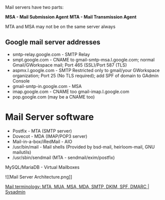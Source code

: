 Mail servers have two parts:

**MSA - Mail Submission Agent**
**MTA - Mail Transmission Agent**

MTA and MSA may not be on the same server always

## Google mail server addresses

* smtp-relay.google.com - SMTP Relay
* smpt.google.com - CNAME to gmail-smtp-msa.l.google.com; normal Gmail/GWorkspace mail; Port 465 (SSL)/Port 587 (TLS)
* aspmx.l.google.com - SMTP Restricted only to gmail/your GWorkspace organization; Port 25 (No TLS required); add SPF of domain to GAdmin Console
* gmail-smtp-in.google.com - MSA
* imap.google.com - CNAME too gmail-imap.l.google.com
* pop.google.com (may be a CNAME too)

# Mail Server software
- Postfix - MTA (SMTP server)
- Dovecot - MDA (IMAP/POP3 server)
- Mail-in-a-box/iRedMail - AIO
- /usr/bin/mail - Mail shells (Provided by bsd-mail, heirloom-mail, GNU mailutils)
- /usr/sbin/sendmail (MTA - sendmail/exim/postfix)

MySQL/MariaDB - Virtual Mailboxes

![[Mail Server Architecture.png]]

[Mail terminology: MTA, MUA, MSA, MDA, SMTP, DKIM, SPF, DMARC | Sysadmin](https://afreshcloud.com/sysadmin/mail-terminology-mta-mua-msa-mda-smtp-dkim-spf-dmarc)